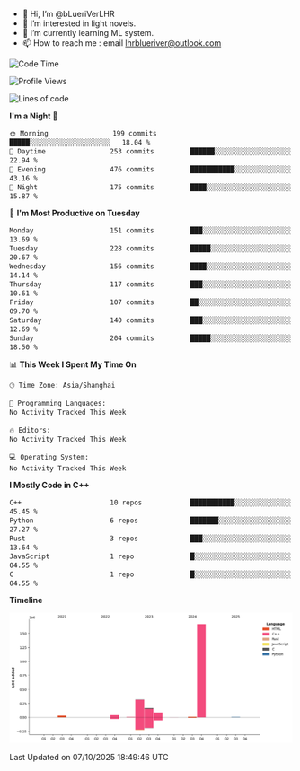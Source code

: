 - 👋 Hi, I’m @bLueriVerLHR
- 👀 I’m interested in light novels.
- 🌱 I’m currently learning ML system.
- 📫 How to reach me : email lhrblueriver@outlook.com

<!--START_SECTION:waka-->
![Code Time](http://img.shields.io/badge/Code%20Time-426%20hrs%206%20mins-blue)

![Profile Views](http://img.shields.io/badge/Profile%20Views-0-blue)

![Lines of code](https://img.shields.io/badge/From%20Hello%20World%20I%27ve%20Written-2.3%20million%20lines%20of%20code-blue)

**I'm a Night 🦉** 

```text
🌞 Morning                199 commits         █████░░░░░░░░░░░░░░░░░░░░   18.04 % 
🌆 Daytime                253 commits         ██████░░░░░░░░░░░░░░░░░░░   22.94 % 
🌃 Evening                476 commits         ███████████░░░░░░░░░░░░░░   43.16 % 
🌙 Night                  175 commits         ████░░░░░░░░░░░░░░░░░░░░░   15.87 % 
```
📅 **I'm Most Productive on Tuesday** 

```text
Monday                   151 commits         ███░░░░░░░░░░░░░░░░░░░░░░   13.69 % 
Tuesday                  228 commits         █████░░░░░░░░░░░░░░░░░░░░   20.67 % 
Wednesday                156 commits         ████░░░░░░░░░░░░░░░░░░░░░   14.14 % 
Thursday                 117 commits         ███░░░░░░░░░░░░░░░░░░░░░░   10.61 % 
Friday                   107 commits         ██░░░░░░░░░░░░░░░░░░░░░░░   09.70 % 
Saturday                 140 commits         ███░░░░░░░░░░░░░░░░░░░░░░   12.69 % 
Sunday                   204 commits         █████░░░░░░░░░░░░░░░░░░░░   18.50 % 
```


📊 **This Week I Spent My Time On** 

```text
🕑︎ Time Zone: Asia/Shanghai

💬 Programming Languages: 
No Activity Tracked This Week

🔥 Editors: 
No Activity Tracked This Week

💻 Operating System: 
No Activity Tracked This Week
```

**I Mostly Code in C++** 

```text
C++                      10 repos            ███████████░░░░░░░░░░░░░░   45.45 % 
Python                   6 repos             ███████░░░░░░░░░░░░░░░░░░   27.27 % 
Rust                     3 repos             ███░░░░░░░░░░░░░░░░░░░░░░   13.64 % 
JavaScript               1 repo              █░░░░░░░░░░░░░░░░░░░░░░░░   04.55 % 
C                        1 repo              █░░░░░░░░░░░░░░░░░░░░░░░░   04.55 % 
```



**Timeline**

![Lines of Code chart](https://raw.githubusercontent.com/bLueriVerLHR/bLueriVerLHR/main/assets/bar_graph.png)


 Last Updated on 07/10/2025 18:49:46 UTC
<!--END_SECTION:waka-->
